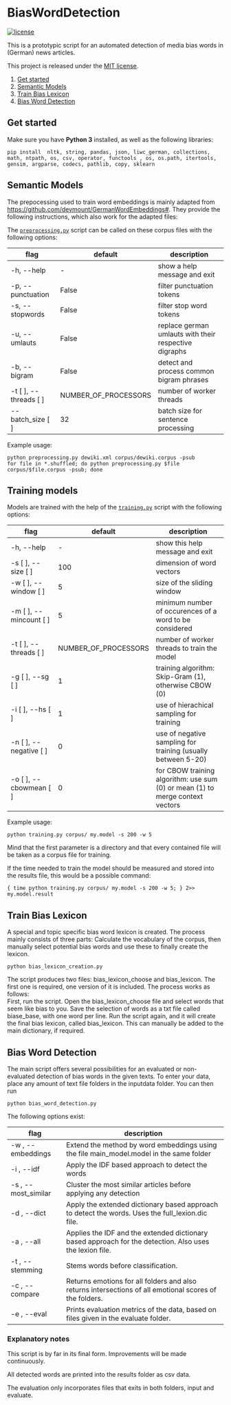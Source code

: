 # BiasWordDetection

[![license](https://img.shields.io/badge/license-MIT%20License-blue.svg?style=flat-square)](./LICENSE)

This is a prototypic script for an automated detection of media bias words in (German) news articles. 

This project is released under the [MIT license](MIT.md).

1. [Get started](#getstarted)
2. [Semantic Models](#models)
3. [Train Bias Lexicon](#train)
4. [Bias Word Detection](#detect)

## Get started <a name="getstarted"></a>

Make sure you have **Python 3** installed, as well as the following libraries:

```shell
pip install  nltk, string, pandas, json, liwc_german, collections, math, ntpath, os, csv, operator, functools , os, os.path, itertools, gensim, argparse, codecs, pathlib, copy, sklearn
```

## Semantic Models <a name="models"></a>

The prepocessing used to train word embeddings is mainly adapted from https://github.com/devmount/GermanWordEmbeddings#. They provide the following instructions, which also work 
for the adapted files:

The [`preprocessing.py`](preprocessing.py) script can be called on these corpus files with the following options:

flag                  | default | description
--------------------- | ------- | ---------------------------------------------
-h, --help            | -       | show a help message and exit
-p, --punctuation     | False   | filter punctuation tokens
-s, --stopwords       | False   | filter stop word tokens
-u, --umlauts         | False   | replace german umlauts with their respective digraphs
-b, --bigram          | False   | detect and process common bigram phrases
-t [ ], --threads [ ] | NUMBER_OF_PROCESSORS | number of worker threads
--batch_size [ ]      | 32      | batch size for sentence processing

Example usage:

```shell
python preprocessing.py dewiki.xml corpus/dewiki.corpus -psub
for file in *.shuffled; do python preprocessing.py $file corpus/$file.corpus -psub; done
```

## Training models <a name="training"></a>

Models are trained with the help of the [`training.py`](training.py) script with the following options:

flag                   | default | description
---------------------- | ------- | -----------------------------------------------------
-h, --help             | -       | show this help message and exit
-s [ ], --size [ ]     | 100     | dimension of word vectors
-w [ ], --window [ ]   | 5       | size of the sliding window
-m [ ], --mincount [ ] | 5       | minimum number of occurences of a word to be considered
-t [ ], --threads [ ]  | NUMBER_OF_PROCESSORS | number of worker threads to train the model
-g [ ], --sg [ ]       | 1       | training algorithm: Skip-Gram (1), otherwise CBOW (0)
-i [ ], --hs [ ]       | 1       | use of hierachical sampling for training
-n [ ], --negative [ ] | 0       | use of negative sampling for training (usually between 5-20)
-o [ ], --cbowmean [ ] | 0       | for CBOW training algorithm: use sum (0) or mean (1) to merge context vectors

Example usage:

```shell
python training.py corpus/ my.model -s 200 -w 5
```

Mind that the first parameter is a directory and that every contained file will be taken as a corpus file for training.

If the time needed to train the model should be measured and stored into the results file, this would be a possible command:

```shell
{ time python training.py corpus/ my.model -s 200 -w 5; } 2>> my.model.result
```

## Train Bias Lexicon <a name="train"></a>

A special and topic specific bias word lexicon is created. The process mainly consists of three parts: Calculate the vocabulary of the corpus, then manually select potential bias words and use these to finally create the lexicon. 

```shell
python bias_lexicon_creation.py 
```

The script produces two files: bias_lexicon_choose and bias_lexicon. The first one is required, one version of it is included. The process works as follows: <br>
First, run the script. Open the bias_lexicon_choose file and select words that seem like bias to you. Save the selection of words as a txt file called biase_base, with one word per line. Run the script again, and it will create the final
bias lexicon, called bias_lexicon. This can manually be added to the main dictionary, if required. 

## Bias Word Detection <a name="detect"></a>

The main script offers several possibilities for an evaluated or non-evaluated detection of bias words in the given texts. To enter your data, place any amount of text file folders in the inputdata folder. You can then run 

```shell
python bias_word_detection.py 
```

The following options exist: 

flag                   |  description
---------------------- |  -----------------------------------------------------
-w , --embeddings  | Extend the method by word embeddings using the file main_model.model in the same folder
-i , --idf  | Apply the IDF based approach to detect the words
-s , --most_similar | Cluster the most similar articles before applying any detection
-d , --dict  | Apply the extended dictionary based approach to detect the words. Uses the full_lexion.dic file.
-a , --all   | Applies the IDF and the extended dictionary based approach for the detection. Also uses the lexion file.
-t , --stemming  | Stems words before classification. 
-c , --compare  | Returns emotions for all folders and also returns intersections of all emotional scores of the folders. 
-e , --eval  | Prints evaluation metrics of the data, based on files given in the evaluate folder. 

### Explanatory notes

This script is by far in its final form. Improvements will be made continuously. </br>

All detected words are printed into the results folder as csv data. </br>

The evaluation only incorporates files that exits in both folders, input and evaluate. </br>


